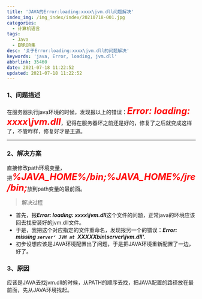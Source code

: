 ```yaml
---
title: 'JAVA的Error:loading:xxxx\jvm.dll问题解决'
index_img: /img_index/index/20210718-001.jpg
categories:
  - 计算机语言
tags:
  - Java
  - ERROR集
desc: '关于Error:loading:xxxx\jvm.dll的问题解决'
keywords: 'java, Error, loading, jvm.dll'
abbrlink: 35460
date: 2021-07-18 11:22:52
updated: 2021-07-18 11:22:52
---
```



### 1、问题描述


在服务器执行java环境的时候，发现报以上的错误：<font color="red" size="5">***Error: loading: xxxx\jvm.dll***</font>，记得在服务器坏之前还是好的，修复了之后就变成这样了，不管咋样，修复好才是王道。

<!--more-->
<hr />

### 2、解决方案

直接修改path环境变量，把<font color="red" size="5">***%JAVA_HOME%/bin;%JAVA_HOME%/jre/bin;***</font>放到path变量的最前面。

> 解决过程

- 首先，报***Error: loading: xxxx\jvm.dll***这个文件的问题，正常java的环境应该回去找安装好的jvm.dll文件。
- 于是，我把这个对应指定的文件重命名，发现报另一个的错误：***Error: missing `server‘ JVM at `XXXXXbin\server\jvm.dll‘.***
- 初步设想应该是JAVA环境配置出了问题，于是把JAVA环境重新配置了一边，好了。

### 3、原因

应该是JAVA去找jvm.dll的时候，从PATH的顺序去找，把JAVA配置的路径放在最前面，先从JAVA环境找起。
